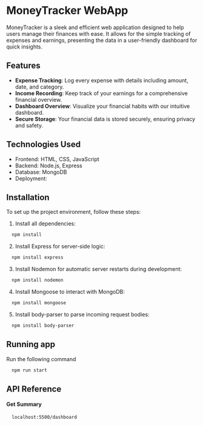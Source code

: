# MoneyTracker WebApp

MoneyTracker is a sleek and efficient web application designed to help users manage their finances with ease. It allows for the simple tracking of expenses and earnings, presenting the data in a user-friendly dashboard for quick insights.

## Features

- **Expense Tracking**: Log every expense with details including amount, date, and category.
- **Income Recording**: Keep track of your earnings for a comprehensive financial overview.
- **Dashboard Overview**: Visualize your financial habits with our intuitive dashboard.
- **Secure Storage**: Your financial data is stored securely, ensuring privacy and safety.

## Technologies Used

- Frontend: HTML, CSS, JavaScript
- Backend: Node.js, Express
- Database: MongoDB
- Deployment:

## Installation

To set up the project environment, follow these steps:

1. Install all dependencies:

```bash
  npm install
```

2. Install Express for server-side logic:

```bash
  npm install express
```

3. Install Nodemon for automatic server restarts during development:

```bash
  npm install nodemon
```

4. Install Mongoose to interact with MongoDB:

```bash
  npm install mongoose
```

5. Install body-parser to parse incoming request bodies:

```bash
  npm install body-parser
```

## Running app

Run the following command

```bash
  npm run start
```

## API Reference

#### Get Summary

```http
  localhost:5500/dashboard
```
